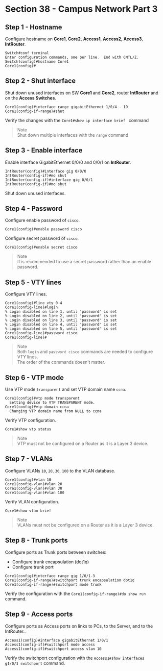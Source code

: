 # Section 38 - Campus Network Part 3

## Step 1 - Hostname

Configure hostname on **Core1**, **Core2**, **Access1**, **Access2**, **Access3**, **IntRouter**.

```
Switch#conf terminal
Enter configuration commands, one per line.  End with CNTL/Z.
Switch(config)#hostname Core1
Core1(config)#
```

## Step 2 - Shut interface

Shut down unused interfaces on SW **Core1** and **Core2**, router **IntRouter** and on the **Access Switches**.

```
Core1(config)#interface range gigabitEthernet 1/0/4 - 19
Core1(config-if-range)#shut
```

Verify the changes with the `Core1#show ip interface brief ` command

> Note<br>
> Shut down multiple interfaces with the `range` command

## Step 3 - Enable interface

Enable interface GigabitEthernet 0/0/0 and 0/0/1 on **IntRouter**.

```
IntRouter(config)#interface gig 0/0/0
IntRouter(config-if)#no shut
IntRouter(config-if)#interface gig 0/0/1
IntRouter(config-if)#no shut
```

Shut down unused interfaces.

## Step 4 - Password

Configure enable password of `cisco`.

```
Core1(config)#enable password cisco
```

Configure secret password of `cisco`.

```
Core1(config)#enable secret cisco
```

> Note<br>
> It is recommended to use a secret password rather than an enable password.

## Step 5 - VTY lines

Configure VTY lines.

```
Core1(config)#line vty 0 4
Core1(config-line)#login
% Login disabled on line 1, until 'password' is set
% Login disabled on line 2, until 'password' is set
% Login disabled on line 3, until 'password' is set
% Login disabled on line 4, until 'password' is set
% Login disabled on line 5, until 'password' is set
Core1(config-line)#password cisco
Core1(config-line)#
```

> Note<br>
> Both `login` and `password cisco` commands are needed to configure VTY lines.<br>
> The order of the commands doesn't matter.

## Step 6 - VTP mode

Use VTP mode `transparent` and set VTP domain name `ccna`.

```
Core1(config)#vtp mode transparent
  Setting device to VTP TRANSPARENT mode.
Core1(config)#vtp domain ccna
  Changing VTP domain name from NULL to ccna
```

Verify VTP configuration.

```
Core1#show vtp status
```

> Note<br>
> VTP must not be configured on a Router as it is a Layer 3 device.

## Step 7 - VLANs

Configure VLANs `10`, `20`, `30`, `100` to the VLAN database.

```
Core1(config)#vlan 10
Core1(config-vlan)#vlan 20
Core1(config-vlan)#vlan 30
Core1(config-vlan)#vlan 100
```

Verify VLAN configuration.

```
Core1#show vlan brief
```

> Note<br>
> VLANs must not be configured on a Router as it is a Layer 3 device.

## Step 8 - Trunk ports

Configure ports as Trunk ports between switches:

- Configure trunk encapsulation (dot1q)
- Configure trunk port

```
Core1(config)#interface range gig 1/0/1-3
Core1(config-if-range)#switchport trunk encapsulation dot1q
Core1(config-if-range)#switchport mode trunk
```

Verify the configuration with the `Core1(config-if-range)#do show run` command.

## Step 9 - Access ports

Configure ports as Access ports on links to PCs, to the Server, and to the IntRouter..

```
Access1(config)#interface gigabitEthernet 1/0/1
Access1(config-if)#switchport mode access
Access1(config-if)#switchport access vlan 10
```

Verify the switchport configuration with the `Access1#show interfaces g1/0/1 switchport` command.
